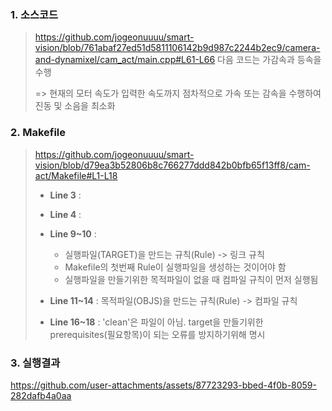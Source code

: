 ### 1. 소스코드
> https://github.com/jogeonuuuu/smart-vision/blob/761abaf27ed51d5811106142b9d987c2244b2ec9/camera-and-dynamixel/cam_act/main.cpp#L61-L66
> 다음 코드는 가감속과 등속을 수행
> 
> => 현재의 모터 속도가 입력한 속도까지 점차적으로 가속 또는 감속을 수행하여 진동 및 소음을 최소화



### 2. Makefile
> https://github.com/jogeonuuuu/smart-vision/blob/d79ea3b52806b8c766277ddd842b0bfb65f13ff8/cam-act/Makefile#L1-L18
> - **Line 3** : 
>
> - **Line 4** : 
> 
> - **Line 9~10** : 
>   - 실행파일(TARGET)을 만드는 규칙(Rule) -> 링크 규칙
>   - Makefile의 첫번째 Rule이 실행파일을 생성하는 것이어야 함
>   - 실행파일을 만들기위한 목적파일이 없을 때 컴파일 규칙이 먼저 실행됨
> 
> - **Line 11~14** : 목적파일(OBJS)을 만드는 규칙(Rule) -> 컴파일 규칙
>
> - **Line 16~18** : 'clean'은 파일이 아님. target을 만들기위한 prerequisites(필요항목)이 되는 오류를 방지하기위해 명시



### 3. 실행결과
https://github.com/user-attachments/assets/87723293-bbed-4f0b-8059-282dafb4a0aa
